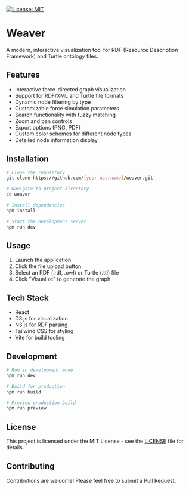 [![License: MIT](https://img.shields.io/badge/License-MIT-yellow.svg)](https://opensource.org/licenses/MIT)

# Weaver

A modern, interactive visualization tool for RDF (Resource Description Framework) and Turtle ontology files.

## Features

- Interactive force-directed graph visualization
- Support for RDF/XML and Turtle file formats
- Dynamic node filtering by type
- Customizable force simulation parameters
- Search functionality with fuzzy matching
- Zoom and pan controls
- Export options (PNG, PDF)
- Custom color schemes for different node types
- Detailed node information display

## Installation

```bash
# Clone the repository
git clone https://github.com/[your-username]/weaver.git

# Navigate to project directory
cd weaver

# Install dependencies
npm install

# Start the development server
npm run dev
```

## Usage

1. Launch the application
2. Click the file upload button
3. Select an RDF (.rdf, .owl) or Turtle (.ttl) file
4. Click "Visualize" to generate the graph

## Tech Stack

- React
- D3.js for visualization
- N3.js for RDF parsing
- Tailwind CSS for styling
- Vite for build tooling

## Development

```bash
# Run in development mode
npm run dev

# Build for production
npm run build

# Preview production build
npm run preview
```

## License

This project is licensed under the MIT License - see the [LICENSE](LICENSE) file for details.

## Contributing

Contributions are welcome! Please feel free to submit a Pull Request.
